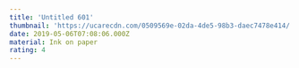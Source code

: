 ```yaml
---
title: 'Untitled 601'
thumbnail: 'https://ucarecdn.com/0509569e-02da-4de5-98b3-daec7478e414/'
date: 2019-05-06T07:08:06.000Z
material: Ink on paper
rating: 4
---
```

